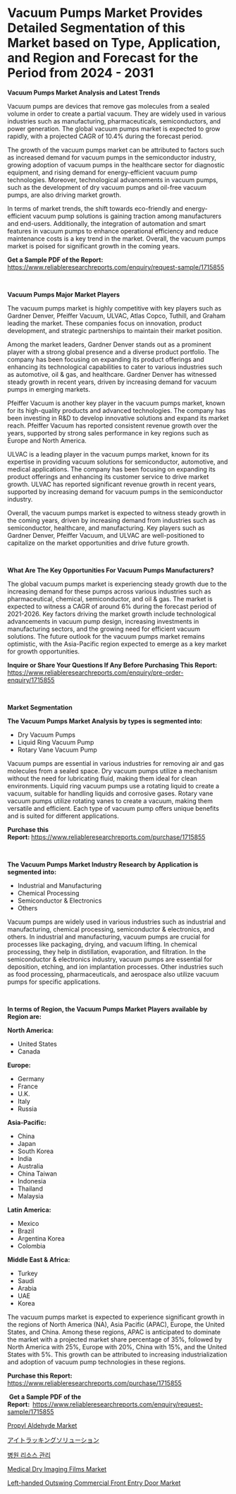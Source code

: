 <p><h1>Vacuum Pumps Market Provides Detailed Segmentation of this Market based on Type, Application, and Region and Forecast for the Period from 2024 - 2031</h1></p><p><strong>Vacuum Pumps Market Analysis and Latest Trends</strong></p>
<p><p>Vacuum pumps are devices that remove gas molecules from a sealed volume in order to create a partial vacuum. They are widely used in various industries such as manufacturing, pharmaceuticals, semiconductors, and power generation. The global vacuum pumps market is expected to grow rapidly, with a projected CAGR of 10.4% during the forecast period.</p><p>The growth of the vacuum pumps market can be attributed to factors such as increased demand for vacuum pumps in the semiconductor industry, growing adoption of vacuum pumps in the healthcare sector for diagnostic equipment, and rising demand for energy-efficient vacuum pump technologies. Moreover, technological advancements in vacuum pumps, such as the development of dry vacuum pumps and oil-free vacuum pumps, are also driving market growth.</p><p>In terms of market trends, the shift towards eco-friendly and energy-efficient vacuum pump solutions is gaining traction among manufacturers and end-users. Additionally, the integration of automation and smart features in vacuum pumps to enhance operational efficiency and reduce maintenance costs is a key trend in the market. Overall, the vacuum pumps market is poised for significant growth in the coming years.</p></p>
<p><strong>Get a Sample PDF of the Report:&nbsp;</strong> <a href="https://www.reliableresearchreports.com/enquiry/request-sample/1715855">https://www.reliableresearchreports.com/enquiry/request-sample/1715855</a></p>
<p>&nbsp;</p>
<p><strong>Vacuum Pumps Major Market Players</strong></p>
<p><p>The vacuum pumps market is highly competitive with key players such as Gardner Denver, Pfeiffer Vacuum, ULVAC, Atlas Copco, Tuthill, and Graham leading the market. These companies focus on innovation, product development, and strategic partnerships to maintain their market position.</p><p>Among the market leaders, Gardner Denver stands out as a prominent player with a strong global presence and a diverse product portfolio. The company has been focusing on expanding its product offerings and enhancing its technological capabilities to cater to various industries such as automotive, oil & gas, and healthcare. Gardner Denver has witnessed steady growth in recent years, driven by increasing demand for vacuum pumps in emerging markets.</p><p>Pfeiffer Vacuum is another key player in the vacuum pumps market, known for its high-quality products and advanced technologies. The company has been investing in R&D to develop innovative solutions and expand its market reach. Pfeiffer Vacuum has reported consistent revenue growth over the years, supported by strong sales performance in key regions such as Europe and North America.</p><p>ULVAC is a leading player in the vacuum pumps market, known for its expertise in providing vacuum solutions for semiconductor, automotive, and medical applications. The company has been focusing on expanding its product offerings and enhancing its customer service to drive market growth. ULVAC has reported significant revenue growth in recent years, supported by increasing demand for vacuum pumps in the semiconductor industry.</p><p>Overall, the vacuum pumps market is expected to witness steady growth in the coming years, driven by increasing demand from industries such as semiconductor, healthcare, and manufacturing. Key players such as Gardner Denver, Pfeiffer Vacuum, and ULVAC are well-positioned to capitalize on the market opportunities and drive future growth.</p></p>
<p>&nbsp;</p>
<p><strong>What Are The Key Opportunities For Vacuum Pumps Manufacturers?</strong></p>
<p><p>The global vacuum pumps market is experiencing steady growth due to the increasing demand for these pumps across various industries such as pharmaceutical, chemical, semiconductor, and oil & gas. The market is expected to witness a CAGR of around 6% during the forecast period of 2021-2026. Key factors driving the market growth include technological advancements in vacuum pump design, increasing investments in manufacturing sectors, and the growing need for efficient vacuum solutions. The future outlook for the vacuum pumps market remains optimistic, with the Asia-Pacific region expected to emerge as a key market for growth opportunities.</p></p>
<p><strong>Inquire or Share Your Questions If Any Before Purchasing This Report:</strong> <a href="https://www.reliableresearchreports.com/enquiry/pre-order-enquiry/1715855">https://www.reliableresearchreports.com/enquiry/pre-order-enquiry/1715855</a></p>
<p>&nbsp;</p>
<p><strong>Market Segmentation</strong></p>
<p><strong>The Vacuum Pumps Market Analysis by types is segmented into:</strong></p>
<p><ul><li>Dry Vacuum Pumps</li><li>Liquid Ring Vacuum Pump</li><li>Rotary Vane Vacuum Pump</li></ul></p>
<p><p>Vacuum pumps are essential in various industries for removing air and gas molecules from a sealed space. Dry vacuum pumps utilize a mechanism without the need for lubricating fluid, making them ideal for clean environments. Liquid ring vacuum pumps use a rotating liquid to create a vacuum, suitable for handling liquids and corrosive gases. Rotary vane vacuum pumps utilize rotating vanes to create a vacuum, making them versatile and efficient. Each type of vacuum pump offers unique benefits and is suited for different applications.</p></p>
<p><strong>Purchase this Report:&nbsp;</strong><a href="https://www.reliableresearchreports.com/purchase/1715855">https://www.reliableresearchreports.com/purchase/1715855</a></p>
<p>&nbsp;</p>
<p><strong>The Vacuum Pumps Market Industry Research by Application is segmented into:</strong></p>
<p><ul><li>Industrial and Manufacturing</li><li>Chemical Processing</li><li>Semiconductor & Electronics</li><li>Others</li></ul></p>
<p><p>Vacuum pumps are widely used in various industries such as industrial and manufacturing, chemical processing, semiconductor & electronics, and others. In industrial and manufacturing, vacuum pumps are crucial for processes like packaging, drying, and vacuum lifting. In chemical processing, they help in distillation, evaporation, and filtration. In the semiconductor & electronics industry, vacuum pumps are essential for deposition, etching, and ion implantation processes. Other industries such as food processing, pharmaceuticals, and aerospace also utilize vacuum pumps for specific applications.</p></p>
<p>&nbsp;</p>
<p><strong>In terms of Region, the Vacuum Pumps Market Players available by Region are:</strong></p>
<p>
    <p> <strong> North America: </strong>
        <ul>
            <li>United States</li>
            <li>Canada</li>
        </ul>
        </p> 
    <p> <strong> Europe: </strong>
        <ul>
            <li>Germany</li>
            <li>France</li>
            <li>U.K.</li>
            <li>Italy</li>
            <li>Russia</li>
        </ul>
        </p> 
    <p> <strong> Asia-Pacific: </strong>
        <ul>
            <li>China</li>
            <li>Japan</li>
            <li>South Korea</li>
            <li>India</li>
            <li>Australia</li>
            <li>China Taiwan</li>
            <li>Indonesia</li>
            <li>Thailand</li>
            <li>Malaysia</li>
        </ul>
        </p> 
    <p> <strong> Latin America: </strong>
        <ul>
            <li>Mexico</li>
            <li>Brazil</li>
            <li>Argentina Korea</li>
            <li>Colombia</li>
        </ul>
        </p> 
    <p> <strong> Middle East & Africa: </strong>
        <ul>
            <li>Turkey</li>
            <li>Saudi</li>
            <li>Arabia</li>
            <li>UAE</li>
            <li>Korea</li>
        </ul>
    </p>
    </p>
<p><p>The vacuum pumps market is expected to experience significant growth in the regions of North America (NA), Asia Pacific (APAC), Europe, the United States, and China. Among these regions, APAC is anticipated to dominate the market with a projected market share percentage of 35%, followed by North America with 25%, Europe with 20%, China with 15%, and the United States with 5%. This growth can be attributed to increasing industrialization and adoption of vacuum pump technologies in these regions.</p></p>
<p><strong>Purchase this Report: </strong><a href="https://www.reliableresearchreports.com/purchase/1715855">https://www.reliableresearchreports.com/purchase/1715855</a></p>
<p>&nbsp;<strong>Get a Sample PDF of the Report:&nbsp;&nbsp;</strong><a href="https://www.reliableresearchreports.com/enquiry/request-sample/1715855">https://www.reliableresearchreports.com/enquiry/request-sample/1715855</a></p>
<p><strong></strong></p>
<p><p><a href="https://view.publitas.com/reportprime-1/propyl-aldehyde-market-size-growth-outlook-from-2024-to-2031-projecting-at-markets-trends-analysis-by-application-regional-outlook-and-revenue/">Propyl Aldehyde Market</a></p><p><a href="https://medium.com/@luispacocha/%E3%82%A2%E3%82%A4-%E3%83%88%E3%83%A9%E3%83%83%E3%82%AD%E3%83%B3%E3%82%B0-%E3%82%BD%E3%83%AA%E3%83%A5%E3%83%BC%E3%82%B7%E3%83%A7%E3%83%B3%E5%B8%82%E5%A0%B4-%E5%B8%82%E5%A0%B4%E3%82%B7%E3%82%A7%E3%82%A2-%E5%B8%82%E5%A0%B4%E3%83%88%E3%83%AC%E3%83%B3%E3%83%89-%E3%81%8A%E3%82%88%E3%81%B3%E5%B0%86%E6%9D%A5%E3%81%AE%E6%88%90%E9%95%B7%E3%82%92%E6%8E%A2%E3%82%8B-2bdbe42de2d8">アイトラッキングソリューション</a></p><p><a href="https://medium.com/@juansmith1961/%EB%B3%91%EC%9B%90-%EC%9E%90%EC%9B%90-%EA%B4%80%EB%A6%AC-%EC%8B%9C%EC%9E%A5-%EA%B2%BD%EC%9F%81-%EB%B6%84%EC%84%9D-%EC%8B%9C%EC%9E%A5-%EB%8F%99%ED%96%A5-%EB%B0%8F-2031%EB%85%84%EA%B9%8C%EC%A7%80%EC%9D%98-%EC%98%88%EC%B8%A1-eb290d7b4d3a">병원 리소스 관리</a></p><p><a href="https://github.com/CliffMedina6/Market-Research-Report-List-3/blob/main/medical-dry-imaging-films-market.md">Medical Dry Imaging Films Market</a></p><p><a href="https://woozy-pyroraptor-a1f.notion.site/Left-handed-Outswing-Commercial-Front-Entry-Door-Market-Analysis-and-Market-Size-Global-Industry-Ov-766e8119eaef45688f09dc20225f4149">Left-handed Outswing Commercial Front Entry Door Market</a></p></p>